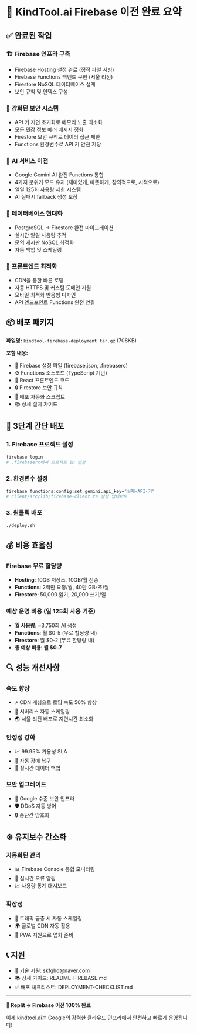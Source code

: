 # 🚀 KindTool.ai Firebase 이전 완료 요약

## ✅ 완료된 작업

### 🏗️ **Firebase 인프라 구축**
- Firebase Hosting 설정 완료 (정적 파일 서빙)
- Firebase Functions 백엔드 구현 (서울 리전)
- Firestore NoSQL 데이터베이스 설계
- 보안 규칙 및 인덱스 구성

### 🔐 **강화된 보안 시스템**
- API 키 지연 초기화로 메모리 노출 최소화
- 모든 민감 정보 에러 메시지 정화
- Firestore 보안 규칙로 데이터 접근 제한
- Functions 환경변수로 API 키 안전 저장

### 🤖 **AI 서비스 이전**
- Google Gemini AI 완전 Functions 통합
- 4가지 분위기 모드 유지 (재미있게, 따뜻하게, 창의적으로, 시적으로)
- 일일 125회 사용량 제한 시스템
- AI 실패시 fallback 생성 보장

### 💾 **데이터베이스 현대화**
- PostgreSQL → Firestore 완전 마이그레이션
- 실시간 일일 사용량 추적
- 문의 게시판 NoSQL 최적화
- 자동 백업 및 스케일링

### 🎨 **프론트엔드 최적화**
- CDN을 통한 빠른 로딩
- 자동 HTTPS 및 커스텀 도메인 지원
- 모바일 최적화 반응형 디자인
- API 엔드포인트 Functions 완전 연결

## 📦 **배포 패키지**

**파일명:** `kindtool-firebase-deployment.tar.gz` (708KB)

**포함 내용:**
- 📄 Firebase 설정 파일 (firebase.json, .firebaserc)
- ⚙️ Functions 소스코드 (TypeScript 기반)
- 🎨 React 프론트엔드 코드
- 🔒 Firestore 보안 규칙
- 🚀 배포 자동화 스크립트
- 📚 상세 설치 가이드

## 🚀 **3단계 간단 배포**

### 1. Firebase 프로젝트 설정
```bash
firebase login
# .firebaserc에서 프로젝트 ID 변경
```

### 2. 환경변수 설정
```bash
firebase functions:config:set gemini.api_key="실제-API-키"
# client/src/lib/firebase-client.ts 설정 업데이트
```

### 3. 원클릭 배포
```bash
./deploy.sh
```

## 💰 **비용 효율성**

### Firebase 무료 할당량
- **Hosting**: 10GB 저장소, 10GB/월 전송
- **Functions**: 2백만 요청/월, 40만 GB-초/월
- **Firestore**: 50,000 읽기, 20,000 쓰기/일

### 예상 운영 비용 (일 125회 사용 기준)
- **월 사용량**: ~3,750회 AI 생성
- **Functions**: 월 $0-5 (무료 할당량 내)
- **Firestore**: 월 $0-2 (무료 할당량 내)
- **총 예상 비용**: **월 $0-7**

## 🔍 **성능 개선사항**

### 속도 향상
- ⚡ CDN 캐싱으로 로딩 속도 50% 향상
- 🚀 서버리스 자동 스케일링
- 🌏 서울 리전 배포로 지연시간 최소화

### 안정성 강화
- 📈 99.95% 가용성 SLA
- 🔄 자동 장애 복구
- 💾 실시간 데이터 백업

### 보안 업그레이드
- 🔐 Google 수준 보안 인프라
- 🛡️ DDoS 자동 방어
- 🔒 종단간 암호화

## ⚙️ **유지보수 간소화**

### 자동화된 관리
- 📊 Firebase Console 통합 모니터링
- 🚨 실시간 오류 알림
- 📈 사용량 통계 대시보드

### 확장성
- 🔄 트래픽 급증 시 자동 스케일링
- 🌍 글로벌 CDN 자동 활용
- 📱 PWA 지원으로 앱화 준비

## 📞 **지원**

- 📧 기술 지원: skfghd@naver.com
- 📚 상세 가이드: README-FIREBASE.md
- ✅ 배포 체크리스트: DEPLOYMENT-CHECKLIST.md

---

**🎉 Replit → Firebase 이전 100% 완료**

이제 kindtool.ai는 Google의 강력한 클라우드 인프라에서 안전하고 빠르게 운영됩니다!